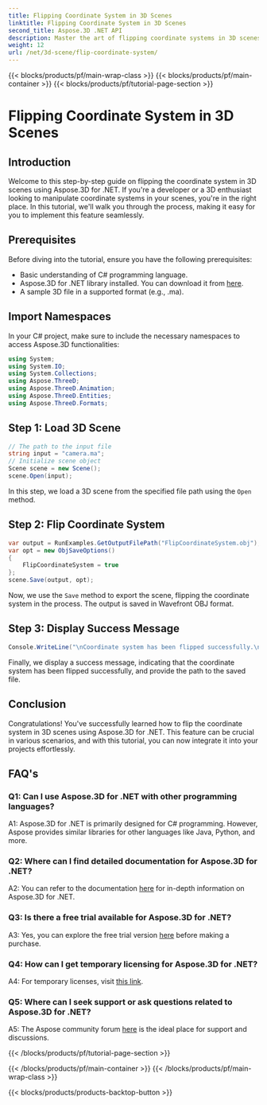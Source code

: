 ```yaml
---
title: Flipping Coordinate System in 3D Scenes
linktitle: Flipping Coordinate System in 3D Scenes
second_title: Aspose.3D .NET API
description: Master the art of flipping coordinate systems in 3D scenes using Aspose.3D for .NET. Follow our step-by-step guide for seamless implementation.
weight: 12
url: /net/3d-scene/flip-coordinate-system/
---
```


{{< blocks/products/pf/main-wrap-class >}}
{{< blocks/products/pf/main-container >}}
{{< blocks/products/pf/tutorial-page-section >}}

# Flipping Coordinate System in 3D Scenes

## Introduction

Welcome to this step-by-step guide on flipping the coordinate system in 3D scenes using Aspose.3D for .NET. If you're a developer or a 3D enthusiast looking to manipulate coordinate systems in your scenes, you're in the right place. In this tutorial, we'll walk you through the process, making it easy for you to implement this feature seamlessly.

## Prerequisites

Before diving into the tutorial, ensure you have the following prerequisites:

- Basic understanding of C# programming language.
- Aspose.3D for .NET library installed. You can download it from [here](https://releases.aspose.com/3d/net/).
- A sample 3D file in a supported format (e.g., .ma).

## Import Namespaces

In your C# project, make sure to include the necessary namespaces to access Aspose.3D functionalities:

```csharp
using System;
using System.IO;
using System.Collections;
using Aspose.ThreeD;
using Aspose.ThreeD.Animation;
using Aspose.ThreeD.Entities;
using Aspose.ThreeD.Formats;
```

## Step 1: Load 3D Scene

```csharp
// The path to the input file
string input = "camera.ma";
// Initialize scene object
Scene scene = new Scene();
scene.Open(input);
```

In this step, we load a 3D scene from the specified file path using the `Open` method.

## Step 2: Flip Coordinate System

```csharp
var output = RunExamples.GetOutputFilePath("FlipCoordinateSystem.obj");
var opt = new ObjSaveOptions()
{
    FlipCoordinateSystem = true
};
scene.Save(output, opt);
```

Now, we use the `Save` method to export the scene, flipping the coordinate system in the process. The output is saved in Wavefront OBJ format.

## Step 3: Display Success Message

```csharp
Console.WriteLine("\nCoordinate system has been flipped successfully.\nFile saved at " + output);
```

Finally, we display a success message, indicating that the coordinate system has been flipped successfully, and provide the path to the saved file.

## Conclusion

Congratulations! You've successfully learned how to flip the coordinate system in 3D scenes using Aspose.3D for .NET. This feature can be crucial in various scenarios, and with this tutorial, you can now integrate it into your projects effortlessly.

## FAQ's

### Q1: Can I use Aspose.3D for .NET with other programming languages?

A1: Aspose.3D for .NET is primarily designed for C# programming. However, Aspose provides similar libraries for other languages like Java, Python, and more.

### Q2: Where can I find detailed documentation for Aspose.3D for .NET?

A2: You can refer to the documentation [here](https://reference.aspose.com/3d/net/) for in-depth information on Aspose.3D for .NET.

### Q3: Is there a free trial available for Aspose.3D for .NET?

A3: Yes, you can explore the free trial version [here](https://releases.aspose.com/) before making a purchase.

### Q4: How can I get temporary licensing for Aspose.3D for .NET?

A4: For temporary licenses, visit [this link](https://purchase.aspose.com/temporary-license/).

### Q5: Where can I seek support or ask questions related to Aspose.3D for .NET?

A5: The Aspose community forum [here](https://forum.aspose.com/c/3d/18) is the ideal place for support and discussions.

{{< /blocks/products/pf/tutorial-page-section >}}

{{< /blocks/products/pf/main-container >}}
{{< /blocks/products/pf/main-wrap-class >}}

{{< blocks/products/products-backtop-button >}}
